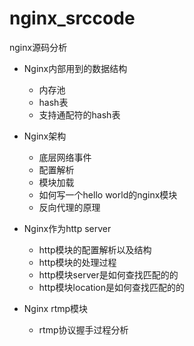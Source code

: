 # nginx_srccode
nginx源码分析

- Nginx内部用到的数据结构
  - 内存池
  - hash表
  - 支持通配符的hash表

- Nginx架构
  - 底层网络事件
  - 配置解析
  - 模块加载
  - 如何写一个hello world的nginx模块
  - 反向代理的原理
- Nginx作为http server
  - http模块的配置解析以及结构
  - http模块的处理过程
  - http模块server是如何查找匹配的的
  - http模块location是如何查找匹配的的

- Nginx rtmp模块
  - rtmp协议握手过程分析
